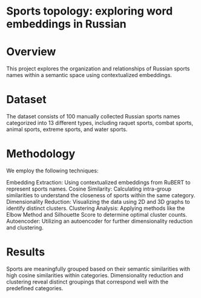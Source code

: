 # Sports topology: exploring word embeddings in Russian

# Overview
This project explores the organization and relationships of Russian sports names within a semantic space using contextualized embeddings. 

# Dataset
The dataset consists of 100 manually collected Russian sports names categorized into 13 different types, including raquet sports, combat sports, animal sports, extreme sports, and water sports.

# Methodology
We employ the following techniques:

Embedding Extraction: Using contextualized embeddings from RuBERT to represent sports names.
Cosine Similarity: Calculating intra-group similarities to understand the closeness of sports within the same category.
Dimensionality Reduction: Visualizing the data using 2D and 3D graphs to identify distinct clusters.
Clustering Analysis: Applying methods like the Elbow Method and Silhouette Score to determine optimal cluster counts.
Autoencoder: Utilizing an autoencoder for further dimensionality reduction and clustering.

# Results
Sports are meaningfully grouped based on their semantic similarities with high cosine similarities within categories.
Dimensionality reduction and clustering reveal distinct groupings that correspond well with the predefined categories.
